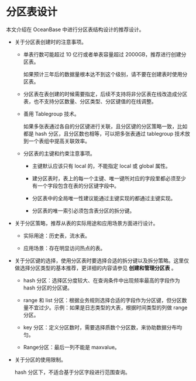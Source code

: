 # 分区表设计

本文介绍在 OceanBase 中进行分区表结构设计的推荐设计。

* 关于分区表创建时的注意事项。

  * 单表行数可能超过 10 亿行或者单表容量超过 2000GB，推荐进行创建分区表。

    如果预计三年后的数据量根本达不到这个级别，请不要在创建表时使用分区表。

  * 分区表在表创建的时候需要指定，后续不支持将非分区表在线改造成分区表，也不支持分区数量、分区类型、分区键值的在线调整。

  * 善用 Tablegroup 技术。

    如果多张表通过各自的分区键进行关联，且分区键的分区策略一致，比如都是 hash 分区，且分区数也相等，可以把多张表通过 tablegroup 技术放到一个表组中提高关联效率。

  * 分区表的主键和约束注意事项。

    * 主键默认应该只有 local 的，不能指定 local 或 global 属性。

    * 建分区表时，表上的每一个主键、唯一键所对应的字段里都必须至少有一个字段包含在表的分区键字段中。

    * 分区表中的全局唯一性建议能通过主键实现的都通过主键实现。

    * 分区表的唯一索引必须包含表分区的拆分键。

* 关于分区策略，推荐从表的实际用途和应用场景方面进行设计。

  * 实际用途：历史表，流水表。

  * 应用场景：存在明显访问热点的表。

* 关于分区键的选择，使用分区表时要选择合适的拆分键以及拆分策略。这里仅做选择分区类型的基本推荐，更详细的内容请参见 **创建和管理分区表** 。

  * hash 分区：选择区分度较大、在查询条件中出现频率最高的字段作为 hash 分区的分区键。

  * range 和 list 分区：根据业务规则选择合适的字段作为分区键，但分区数量不宜过少。示例：如果是日志类型的大表，根据时间类型的列做 range 分区。

  * key 分区：定义分区数时，需要选择质数个分区数，来协助数据分布均匀。

  * Range分区：最后一列不能是 maxvalue。

* 关于分区的使用限制。

  hash 分区下，不适合基于分区字段进行范围查询。
  
